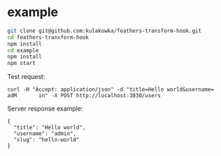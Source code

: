 # example

```bash
git clone git@github.com:kulakowka/feathers-transform-hook.git
cd feathers-transform-hook
npm install
cd example
npm install
npm start
```

Test request:
```
curl -H "Accept: application/json" -d "title=Hello world&username=        adM       in" -X POST http://localhost:3030/users
```

Server response example:
```
{
  "title": "Hello world",
  "username": "admin",
  "slug": "hello-world"
}
```

